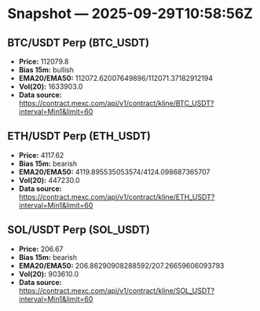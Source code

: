 # Snapshot — 2025-09-29T10:58:56Z

## BTC/USDT Perp (BTC_USDT)
- **Price:** 112079.8
- **Bias 15m:** bullish
- **EMA20/EMA50:** 112072.62007649896/112071.37182912194
- **Vol(20):** 1633903.0
- **Data source:** https://contract.mexc.com/api/v1/contract/kline/BTC_USDT?interval=Min1&limit=60

## ETH/USDT Perp (ETH_USDT)
- **Price:** 4117.62
- **Bias 15m:** bearish
- **EMA20/EMA50:** 4119.895535053574/4124.098687365707
- **Vol(20):** 447230.0
- **Data source:** https://contract.mexc.com/api/v1/contract/kline/ETH_USDT?interval=Min1&limit=60

## SOL/USDT Perp (SOL_USDT)
- **Price:** 206.67
- **Bias 15m:** bearish
- **EMA20/EMA50:** 206.86290908288592/207.26659606093793
- **Vol(20):** 903610.0
- **Data source:** https://contract.mexc.com/api/v1/contract/kline/SOL_USDT?interval=Min1&limit=60
